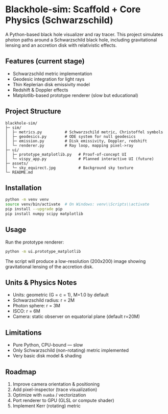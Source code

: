 # Blackhole-sim: Scaffold + Core Physics (Schwarzschild)

A Python-based black hole visualizer and ray tracer. This project simulates photon paths around a Schwarzschild black hole, including gravitational lensing and an accretion disk with relativistic effects.

## Features (current stage)
- Schwarzschild metric implementation
- Geodesic integration for light rays
- Thin Keplerian disk emissivity model
- Redshift & Doppler effects
- Matplotlib-based prototype renderer (slow but educational)

## Project Structure
```
blackhole-sim/
├─ sim/
│  ├─ metrics.py          # Schwarzschild metric, Christoffel symbols
│  ├─ geodesics.py        # ODE system for null geodesics
│  ├─ emission.py         # Disk emissivity, Doppler, redshift
│  └─ renderer.py         # Ray loop, mapping pixel->ray
├─ ui/
│  ├─ prototype_matplotlib.py   # Proof-of-concept UI
│  └─ vispy_app.py              # Planned interactive UI (future)
├─ assets/
│  └─ sky_equirect.jpg          # Background sky texture
└─ README.md
```

## Installation
```bash
python -m venv venv
source venv/bin/activate  # On Windows: venv\\Scripts\\activate
pip install --upgrade pip
pip install numpy scipy matplotlib
```

## Usage
Run the prototype renderer:
```bash
python -m ui.prototype_matplotlib
```

The script will produce a low-resolution (200x200) image showing gravitational lensing of the accretion disk.

## Units & Physics Notes
- Units: geometric (G = c = 1), M=1.0 by default
- Schwarzschild radius: r = 2M
- Photon sphere: r = 3M
- ISCO: r = 6M
- Camera: static observer on equatorial plane (default r=20M)

## Limitations
- Pure Python, CPU-bound — slow
- Only Schwarzschild (non-rotating) metric implemented
- Very basic disk model & shading

## Roadmap
1. Improve camera orientation & positioning
2. Add pixel-inspector (trace visualization)
3. Optimize with `numba` / vectorization
4. Port renderer to GPU (GLSL or compute shader)
5. Implement Kerr (rotating) metric
